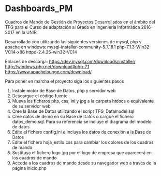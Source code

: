 # Dashboards_PM
Cuadros de Mando de Gestión de Proyectos
Desarrollados en el ámbito del TFG para el Curso de adaptación al Grado en Ingeniería Informática 2016-2017 en la UNIR

Desarrollado con utilizando las siguientes versiones de mysql, php y apache en windows:
mysql-installer-community-5.7.18.1
php-7.1.3-Win32-VC14-x86
httpd-2.4.25-win32-VC14

Enlaces de descarga:
https://dev.mysql.com/downloads/installer/
http://windows.php.net/download#php-7.1
https://www.apachelounge.com/download/

Para poner en marcha el proyecto siga los siguientes pasos
1. Instale motor de Base de Datos, php y servidor web
2. Descargue el código fuente
3. Mueva los ficheros php, css, ini y jpg a la carpeta htdocs o equivalente de su servidor web
4. Cree la Base de Datos utilizando el script TFG_Datamodel.sql
5. Cree datos de demo en su Base de Datos o cargue el fichero datos_demo.sql. Para su referencia se incluye el diagrama del modelo de datos
6. Edite el fichero config.ini e incluya los datos de conexión a la Base de Datos
7. Edite el fichero hoja_estilo.css para cambiar los colores de los cuadros de mando
8. Sustituya el fichero logo.jpg por el logo de empresa que aparecerá en los cuadros de mando
9. Acceda a los cuadros de mando desde su navegador web a través de la página inicio.php
